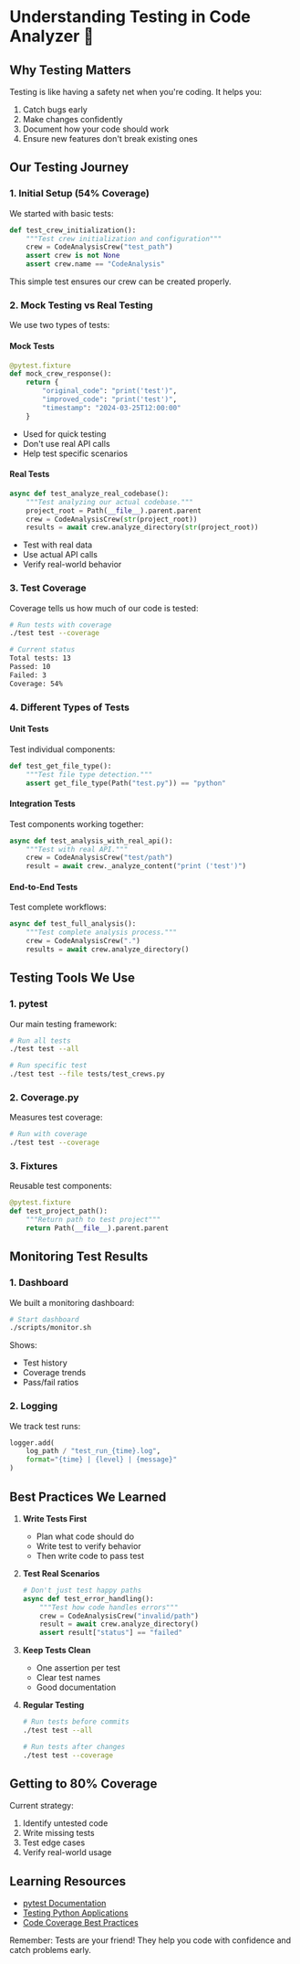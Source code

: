 # Understanding Testing in Code Analyzer 🧪

## Why Testing Matters
Testing is like having a safety net when you're coding. It helps you:
1. Catch bugs early
2. Make changes confidently
3. Document how your code should work
4. Ensure new features don't break existing ones

## Our Testing Journey

### 1. Initial Setup (54% Coverage)
We started with basic tests:
```python
def test_crew_initialization():
    """Test crew initialization and configuration"""
    crew = CodeAnalysisCrew("test_path")
    assert crew is not None
    assert crew.name == "CodeAnalysis"
```
This simple test ensures our crew can be created properly.

### 2. Mock Testing vs Real Testing
We use two types of tests:

#### Mock Tests
```python
@pytest.fixture
def mock_crew_response():
    return {
        "original_code": "print('test')",
        "improved_code": "print('test')",
        "timestamp": "2024-03-25T12:00:00"
    }
```
- Used for quick testing
- Don't use real API calls
- Help test specific scenarios

#### Real Tests
```python
async def test_analyze_real_codebase():
    """Test analyzing our actual codebase."""
    project_root = Path(__file__).parent.parent
    crew = CodeAnalysisCrew(str(project_root))
    results = await crew.analyze_directory(str(project_root))
```
- Test with real data
- Use actual API calls
- Verify real-world behavior

### 3. Test Coverage
Coverage tells us how much of our code is tested:
```bash
# Run tests with coverage
./test test --coverage

# Current status
Total tests: 13
Passed: 10
Failed: 3
Coverage: 54%
```

### 4. Different Types of Tests

#### Unit Tests
Test individual components:
```python
def test_get_file_type():
    """Test file type detection."""
    assert get_file_type(Path("test.py")) == "python"
```

#### Integration Tests
Test components working together:
```python
async def test_analysis_with_real_api():
    """Test with real API."""
    crew = CodeAnalysisCrew("test/path")
    result = await crew._analyze_content("print ('test')")
```

#### End-to-End Tests
Test complete workflows:
```python
async def test_full_analysis():
    """Test complete analysis process."""
    crew = CodeAnalysisCrew(".")
    results = await crew.analyze_directory()
```

## Testing Tools We Use

### 1. pytest
Our main testing framework:
```bash
# Run all tests
./test test --all

# Run specific test
./test test --file tests/test_crews.py
```

### 2. Coverage.py
Measures test coverage:
```bash
# Run with coverage
./test test --coverage
```

### 3. Fixtures
Reusable test components:
```python
@pytest.fixture
def test_project_path():
    """Return path to test project"""
    return Path(__file__).parent.parent
```

## Monitoring Test Results

### 1. Dashboard
We built a monitoring dashboard:
```bash
# Start dashboard
./scripts/monitor.sh
```
Shows:
- Test history
- Coverage trends
- Pass/fail ratios

### 2. Logging
We track test runs:
```python
logger.add(
    log_path / "test_run_{time}.log",
    format="{time} | {level} | {message}"
)
```

## Best Practices We Learned

1. **Write Tests First**
   - Plan what code should do
   - Write test to verify behavior
   - Then write code to pass test

2. **Test Real Scenarios**
   ```python
   # Don't just test happy paths
   async def test_error_handling():
       """Test how code handles errors"""
       crew = CodeAnalysisCrew("invalid/path")
       result = await crew.analyze_directory()
       assert result["status"] == "failed"
   ```

3. **Keep Tests Clean**
   - One assertion per test
   - Clear test names
   - Good documentation

4. **Regular Testing**
   ```bash
   # Run tests before commits
   ./test test --all
   
   # Run tests after changes
   ./test test --coverage
   ```

## Getting to 80% Coverage

Current strategy:
1. Identify untested code
2. Write missing tests
3. Test edge cases
4. Verify real-world usage

## Learning Resources
- [pytest Documentation](https://docs.pytest.org/)
- [Testing Python Applications](https://realpython.com/python-testing/)
- [Code Coverage Best Practices](https://coverage.readthedocs.io/)

Remember: Tests are your friend! They help you code with confidence and catch problems early. 